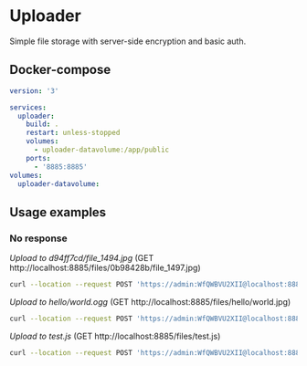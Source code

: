 # Uploader
Simple file storage with server-side encryption and basic auth.

## Docker-compose
```yaml
version: '3'

services:
  uploader:
    build: .
    restart: unless-stopped
    volumes:
      - uploader-datavolume:/app/public
    ports:
      - '8885:8885'
volumes:
  uploader-datavolume:
```

## Usage examples

### No response
*Upload to d94ff7cd/file_1494.jpg* (GET http://localhost:8885/files/0b98428b/file_1497.jpg)
```bash
curl --location --request POST 'https://admin:WfQWBVU2XII@localhost:8885/upload/d94ff7cd/file_1494.jpg' --form 'file=@"/Users/alex/Documents/2022-06-25 02.24.35.jpg"'
```

*Upload to hello/world.ogg* (GET http://localhost:8885/files/hello/world.jpg)
```bash
curl --location --request POST 'https://admin:WfQWBVU2XII@localhost:8885/upload/hello/world.jpg' --form 'file=@"/Users/alex/Documents/2022-06-25 02.24.35.jpg"'
```

*Upload to test.js* (GET http://localhost:8885/files/test.js)
```bash
curl --location --request POST 'https://admin:WfQWBVU2XII@localhost:8885/upload/test.js' --form 'file=@"/Users/alex/Documents/2022-06-25 02.24.35.jpg"'
```
